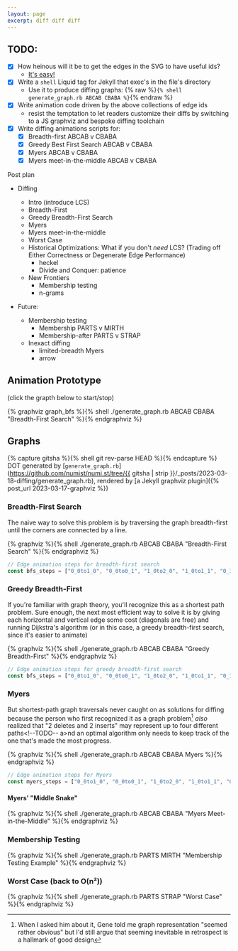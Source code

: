 ```yaml
---
layout: page
excerpt: diff diff diff
---
```


<script>
  // Extend Array with a function that returns a new array with only unique elements
  Array.prototype.uniq = function() {
    return [...new Set(this)]
  }

  // object type to hold the animation state
  function AnimationState(svg_id, exploration_steps, solution_steps) {
    this.svg = document.getElementById(`${svg_id}`);
    this.exploration_steps = exploration_steps;
    this.solution_steps = solution_steps;
    this.total_steps = exploration_steps.length + solution_steps.length;
    this.index = 0;
    this.intervalId = null;

    this.changeColor = function() {
      if (this.index >= this.total_steps) {
        // change the stroke color of all the svg's paths back to "#ddd"
        this.svg.querySelectorAll("path").forEach(function(e) {
          e.setAttribute("stroke", "#ddd");
          e.setAttribute("stroke-width", "1");
        });
        this.index = 0;
        this.svg.querySelector(`g.node#progress text`).textContent = `0/${this.exploration_steps.length}`;
        return
      } else if (this.index < this.exploration_steps.length) {
        // change the color of the next exploration edge to #000, or #888 if it was already #000
        let edge = this.svg.querySelector(`g.edge#edge_${this.exploration_steps[this.index]} path`);
        if (edge.getAttribute("stroke") === "#000") {
          edge.setAttribute("stroke", "#888");
        } else {
          edge.setAttribute("stroke", "#000");
        }
        edge.setAttribute("stroke-width", "2");

        // update the progress counter
        // the numerator is the number of unique edges that have been explored
        let numerator = this.exploration_steps.slice(0, this.index + 1).uniq().length;
        // the denominator is the number of unique edges
        let denominator = this.exploration_steps.uniq().length;
        // update the counter
        this.svg.querySelector(`g.node#progress text`).textContent = `${numerator}/${denominator}`;
      } else {
        // Change the color of the next solution edge to green
        let edge = this.svg.querySelector(`g.edge#edge_${this.solution_steps[this.index - this.exploration_steps.length]} path`);
        edge.setAttribute("stroke", "#0b0");
      }

      this.index++;
      if (this.index >= this.total_steps) {
        clearInterval(this.intervalId);
        this.intervalId = null;
      }
    }

    this.svg.querySelector(`g.node#progress text`).textContent = `0/${this.exploration_steps.uniq().length}`;
  }
</script>


## TODO:

* [x] How heinous will it be to get the edges in the SVG to have useful ids?
    * [It's easy!](https://graphviz.org/docs/outputs/#ID)
* [x] Write a `shell` Liquid tag for Jekyll that exec's in the file's directory
    * Use it to produce diffing graphs: {% raw %}`{% shell generate_graph.rb ABCAB CBABA %}`{% endraw %}
* [x] Write animation code driven by the above collections of edge ids
    * resist the temptation to let readers customize their diffs by switching to a JS graphviz and bespoke diffing toolchain
* [x] Write diffing animations scripts for:
    * [x] Breadth-first ABCAB v CBABA
    * [x] Greedy Best First Search ABCAB v CBABA
    * [x] Myers ABCAB v CBABA
    * [x] Myers meet-in-the-middle ABCAB v CBABA

Post plan
* Diffing
    * Intro (introduce LCS)
    * Breadth-First
    * Greedy Breadth-First Search
    * Myers
    * Myers meet-in-the-middle
    * Worst Case
    * Historical Optimizations: What if you don't _need_ LCS? (Trading off Either Correctness or Degenerate Edge Performance)
        * heckel
        * Divide and Conquer: patience
    * New Frontiers
        * Membership testing
        * n-grams

* Future:
    * Membership testing
        * Membership PARTS v MIRTH
        * Membership-after PARTS v STRAP
    * Inexact diffing
        * limited-breadth Myers
        * arrow

## Animation Prototype

(click the grapth below to start/stop)

{% graphviz graph_bfs %}{% shell ./generate_graph.rb ABCAB CBABA "Breadth-First Search" %}{% endgraphviz %}
<script>
  const bfs_steps = ["0_0to1_0", "0_0to0_1", "1_0to2_0", "1_0to1_1", "0_1to0_2", "2_0to3_0", "2_0to3_1", "2_0to2_1", "1_1to2_2", "1_1to1_2", "0_2to1_3", "0_2to0_3", "3_0to4_0", "3_1to4_1", "3_1to3_2", "2_2to2_3", "1_3to2_4", "1_3to1_4", "0_3to0_4", "4_0to5_0", "4_1to5_1", "4_1to5_2", "4_1to4_2", "3_2to4_3", "3_2to3_3", "2_4to3_4", "2_4to2_5", "1_4to1_5", "0_4to0_5", "5_2to5_3", "4_3to5_4", "4_3to4_4", "3_4to4_5", "3_4to3_5", "5_4to5_5"];
  const bfs_solution_steps = ["5_4to5_5", "4_3to5_4", "3_2to4_3", "3_1to3_2", "2_0to3_1", "1_0to2_0", "0_0to1_0"];
  let bfs_animation_state = new AnimationState("graph_bfs", bfs_steps, bfs_solution_steps);
  bfs_animation_state.svg.addEventListener("click", function() {
    if (bfs_animation_state.intervalId === null) {
      bfs_animation_state.intervalId = setInterval(bfs_animation_state.changeColor.bind(bfs_animation_state), 500);
    } else {
      clearInterval(bfs_animation_state.intervalId);
      bfs_animation_state.intervalId = null;
    }
  });
</script>

## Graphs

{% capture gitsha %}{% shell git rev-parse HEAD %}{% endcapture %}
DOT generated by [`generate_graph.rb`](https://github.com/numist/numi.st/tree/{{ gitsha | strip }}/_posts/2023-03-18-diffing/generate_graph.rb), rendered by [a Jekyll graphviz plugin]({% post_url 2023-03-17-graphviz %})

### Breadth-First Search

The naive way to solve this problem is by traversing the graph breadth-first until the corners are connected by a line.

{% graphviz %}{% shell ./generate_graph.rb ABCAB CBABA "Breadth-First Search" %}{% endgraphviz %}

``` javascript
// Edge animation steps for breadth-first search
const bfs_steps = ["0_0to1_0", "0_0to0_1", "1_0to2_0", "1_0to1_1", "0_1to0_2", "2_0to3_0", "2_0to3_1", "2_0to2_1", "1_1to2_2", "1_1to1_2", "0_2to1_3", "0_2to0_3", "3_0to4_0", "3_1to4_1", "3_1to3_2", "2_2to2_3", "1_3to2_4", "1_3to1_4", "0_3to0_4", "4_0to5_0", "4_1to5_1", "4_1to5_2", "4_1to4_2", "3_2to4_3", "3_2to3_3", "2_4to3_4", "2_4to2_5", "1_4to1_5", "0_4to0_5", "5_2to5_3", "4_3to5_4", "4_3to4_4", "3_4to4_5", "3_4to3_5", "5_4to5_5"]
```

### Greedy Breadth-First

If you're familiar with graph theory, you'll recognize this as a shortest path problem. Sure enough, the next most efficient way to solve it is by giving each horizontal and vertical edge some cost (diagonals are free) and running Dijkstra's algorithm (or in this case, a greedy breadth-first search, since it's easier to animate)

{% graphviz %}{% shell ./generate_graph.rb ABCAB CBABA "Greedy Breadth-First" %}{% endgraphviz %}

``` javascript
// Edge animation steps for greedy breadth-first search
const bfs_steps = ["0_0to1_0", "0_0to0_1", "1_0to2_0", "1_0to1_1", "0_1to0_2", "2_0to3_0", "2_0to3_1", "3_1to4_1", "3_1to3_2", "2_0to2_1", "1_1to2_2", "2_2to2_3", "1_1to1_2", "0_2to1_3", "1_3to2_4", "2_4to3_4", "2_4to2_5", "1_3to1_4", "0_2to0_3", "3_0to4_0", "4_1to5_1", "4_1to5_2", "5_2to5_3", "4_1to4_2", "3_2to4_3", "4_3to5_4", "5_4to5_5"]
```

### Myers

But shortest-path graph traversals never caught on as solutions for diffing because the person who first recognized it as a graph problem[^obvious] _also_ realized that "2 deletes and 2 inserts" may represent up to four different paths<!--TODO-- a>nd an optimal algorithm only needs to keep track of the one that's made the most progress.

[^obvious]: When I asked him about it, Gene told me graph representation "seemed rather obvious" but I'd still argue that seeming inevitable in retrospect is a hallmark of good design

{% graphviz %}{% shell ./generate_graph.rb ABCAB CBABA Myers %}{% endgraphviz %}

``` javascript
// Edge animation steps for Myers
const myers_steps = ["0_0to1_0", "0_0to0_1", "1_0to2_0", "1_0to1_1", "0_1to0_2", "2_0to3_1", "3_1to4_1", "3_1to3_2", "1_1to2_2", "2_2to2_3" /* undone by 2_4to3_4 */, "0_2to1_3", "1_3to2_4", "2_4to3_4", "2_4to2_5", "4_1to5_2", "5_2to5_3", "3_2to4_3", "4_3to5_4", "5_4to5_5"]
```

#### Myers' "Middle Snake"

{% graphviz %}{% shell ./generate_graph.rb ABCAB CBABA "Myers Meet-in-the-Middle" %}{% endgraphviz %}

### Membership Testing

{% graphviz %}{% shell ./generate_graph.rb PARTS MIRTH "Membership Testing Example" %}{% endgraphviz %}

### Worst Case (back to O(n²))

{% graphviz %}{% shell ./generate_graph.rb PARTS STRAP "Worst Case" %}{% endgraphviz %}
